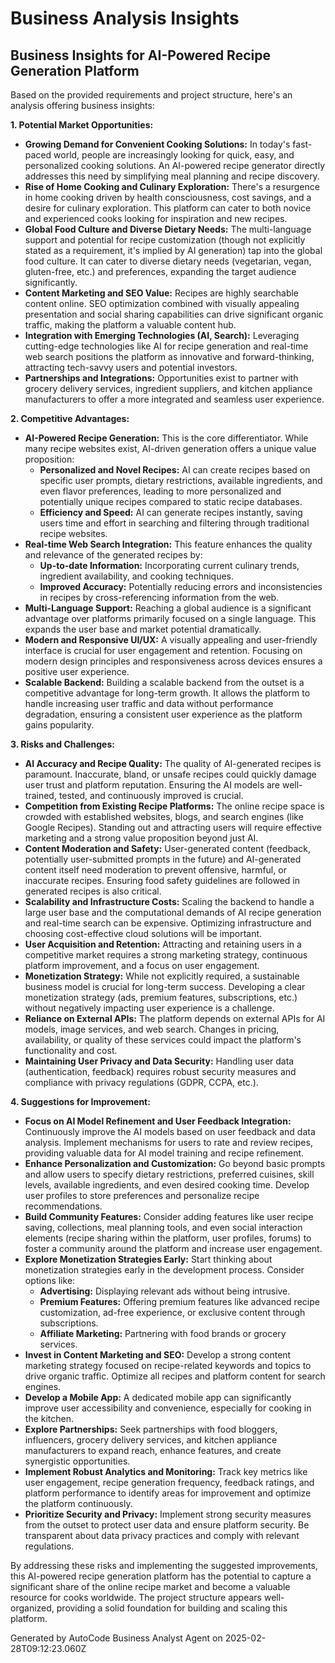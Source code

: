# Business Analysis Insights

## Business Insights for AI-Powered Recipe Generation Platform

Based on the provided requirements and project structure, here's an analysis offering business
insights:

**1. Potential Market Opportunities:**

- **Growing Demand for Convenient Cooking Solutions:** In today's fast-paced world, people are
  increasingly looking for quick, easy, and personalized cooking solutions. An AI-powered recipe
  generator directly addresses this need by simplifying meal planning and recipe discovery.
- **Rise of Home Cooking and Culinary Exploration:** There's a resurgence in home cooking driven by
  health consciousness, cost savings, and a desire for culinary exploration. This platform can cater
  to both novice and experienced cooks looking for inspiration and new recipes.
- **Global Food Culture and Diverse Dietary Needs:** The multi-language support and potential for
  recipe customization (though not explicitly stated as a requirement, it's implied by AI
  generation) tap into the global food culture. It can cater to diverse dietary needs (vegetarian,
  vegan, gluten-free, etc.) and preferences, expanding the target audience significantly.
- **Content Marketing and SEO Value:** Recipes are highly searchable content online. SEO
  optimization combined with visually appealing presentation and social sharing capabilities can
  drive significant organic traffic, making the platform a valuable content hub.
- **Integration with Emerging Technologies (AI, Search):** Leveraging cutting-edge technologies like
  AI for recipe generation and real-time web search positions the platform as innovative and
  forward-thinking, attracting tech-savvy users and potential investors.
- **Partnerships and Integrations:** Opportunities exist to partner with grocery delivery services,
  ingredient suppliers, and kitchen appliance manufacturers to offer a more integrated and seamless
  user experience.

**2. Competitive Advantages:**

- **AI-Powered Recipe Generation:** This is the core differentiator. While many recipe websites
  exist, AI-driven generation offers a unique value proposition:
    - **Personalized and Novel Recipes:** AI can create recipes based on specific user prompts,
      dietary restrictions, available ingredients, and even flavor preferences, leading to more
      personalized and potentially unique recipes compared to static recipe databases.
    - **Efficiency and Speed:** AI can generate recipes instantly, saving users time and effort in
      searching and filtering through traditional recipe websites.
- **Real-time Web Search Integration:** This feature enhances the quality and relevance of the
  generated recipes by:
    - **Up-to-date Information:** Incorporating current culinary trends, ingredient availability,
      and cooking techniques.
    - **Improved Accuracy:** Potentially reducing errors and inconsistencies in recipes by
      cross-referencing information from the web.
- **Multi-Language Support:** Reaching a global audience is a significant advantage over platforms
  primarily focused on a single language. This expands the user base and market potential
  dramatically.
- **Modern and Responsive UI/UX:** A visually appealing and user-friendly interface is crucial for
  user engagement and retention. Focusing on modern design principles and responsiveness across
  devices ensures a positive user experience.
- **Scalable Backend:** Building a scalable backend from the outset is a competitive advantage for
  long-term growth. It allows the platform to handle increasing user traffic and data without
  performance degradation, ensuring a consistent user experience as the platform gains popularity.

**3. Risks and Challenges:**

- **AI Accuracy and Recipe Quality:** The quality of AI-generated recipes is paramount. Inaccurate,
  bland, or unsafe recipes could quickly damage user trust and platform reputation. Ensuring the AI
  models are well-trained, tested, and continuously improved is crucial.
- **Competition from Existing Recipe Platforms:** The online recipe space is crowded with
  established websites, blogs, and search engines (like Google Recipes). Standing out and attracting
  users will require effective marketing and a strong value proposition beyond just AI.
- **Content Moderation and Safety:** User-generated content (feedback, potentially user-submitted
  prompts in the future) and AI-generated content itself need moderation to prevent offensive,
  harmful, or inaccurate recipes. Ensuring food safety guidelines are followed in generated recipes
  is also critical.
- **Scalability and Infrastructure Costs:** Scaling the backend to handle a large user base and the
  computational demands of AI recipe generation and real-time search can be expensive. Optimizing
  infrastructure and choosing cost-effective cloud solutions will be important.
- **User Acquisition and Retention:** Attracting and retaining users in a competitive market
  requires a strong marketing strategy, continuous platform improvement, and a focus on user
  engagement.
- **Monetization Strategy:** While not explicitly required, a sustainable business model is crucial
  for long-term success. Developing a clear monetization strategy (ads, premium features,
  subscriptions, etc.) without negatively impacting user experience is a challenge.
- **Reliance on External APIs:** The platform depends on external APIs for AI models, image
  services, and web search. Changes in pricing, availability, or quality of these services could
  impact the platform's functionality and cost.
- **Maintaining User Privacy and Data Security:** Handling user data (authentication, feedback)
  requires robust security measures and compliance with privacy regulations (GDPR, CCPA, etc.).

**4. Suggestions for Improvement:**

- **Focus on AI Model Refinement and User Feedback Integration:** Continuously improve the AI models
  based on user feedback and data analysis. Implement mechanisms for users to rate and review
  recipes, providing valuable data for AI model training and recipe refinement.
- **Enhance Personalization and Customization:** Go beyond basic prompts and allow users to specify
  dietary restrictions, preferred cuisines, skill levels, available ingredients, and even desired
  cooking time. Develop user profiles to store preferences and personalize recipe recommendations.
- **Build Community Features:** Consider adding features like user recipe saving, collections, meal
  planning tools, and even social interaction elements (recipe sharing within the platform, user
  profiles, forums) to foster a community around the platform and increase user engagement.
- **Explore Monetization Strategies Early:** Start thinking about monetization strategies early in
  the development process. Consider options like:
    - **Advertising:** Displaying relevant ads without being intrusive.
    - **Premium Features:** Offering premium features like advanced recipe customization, ad-free
      experience, or exclusive content through subscriptions.
    - **Affiliate Marketing:** Partnering with food brands or grocery services.
- **Invest in Content Marketing and SEO:** Develop a strong content marketing strategy focused on
  recipe-related keywords and topics to drive organic traffic. Optimize all recipes and platform
  content for search engines.
- **Develop a Mobile App:** A dedicated mobile app can significantly improve user accessibility and
  convenience, especially for cooking in the kitchen.
- **Explore Partnerships:** Seek partnerships with food bloggers, influencers, grocery delivery
  services, and kitchen appliance manufacturers to expand reach, enhance features, and create
  synergistic opportunities.
- **Implement Robust Analytics and Monitoring:** Track key metrics like user engagement, recipe
  generation frequency, feedback ratings, and platform performance to identify areas for improvement
  and optimize the platform continuously.
- **Prioritize Security and Privacy:** Implement strong security measures from the outset to protect
  user data and ensure platform security. Be transparent about data privacy practices and comply
  with relevant regulations.

By addressing these risks and implementing the suggested improvements, this AI-powered recipe
generation platform has the potential to capture a significant share of the online recipe market and
become a valuable resource for cooks worldwide. The project structure appears well-organized,
providing a solid foundation for building and scaling this platform.

Generated by AutoCode Business Analyst Agent on 2025-02-28T09:12:23.060Z
